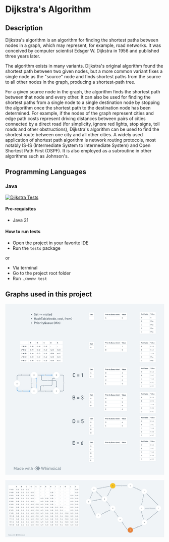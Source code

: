 # Dijkstra's Algorithm

## Description

Dijkstra's algorithm is an algorithm for finding the shortest paths between nodes in a graph, which may represent, for example, road networks. It was conceived by computer scientist Edsger W. Dijkstra in 1956 and published three years later.

The algorithm exists in many variants. Dijkstra's original algorithm found the shortest path between two given nodes, but a more common variant fixes a single node as the "source" node and finds shortest paths from the source to all other nodes in the graph, producing a shortest-path tree.

For a given source node in the graph, the algorithm finds the shortest path between that node and every other. It can also be used for finding the shortest paths from a single node to a single destination node by stopping the algorithm once the shortest path to the destination node has been determined. For example, if the nodes of the graph represent cities and edge path costs represent driving distances between pairs of cities connected by a direct road (for simplicity, ignore red lights, stop signs, toll roads and other obstructions), Dijkstra's algorithm can be used to find the shortest route between one city and all other cities. A widely used application of shortest path algorithm is network routing protocols, most notably IS-IS (Intermediate System to Intermediate System) and Open Shortest Path First (OSPF). It is also employed as a subroutine in other algorithms such as Johnson's.

## Programming Languages

### Java

[![Dijkstra Tests](https://github.com/giovannymassuia/algorithms/actions/workflows/dijkstra-java.yml/badge.svg?branch=main)](https://github.com/giovannymassuia/algorithms/actions/workflows/dijkstra-java.yml)

#### Pre-requisites

-   Java 21

#### How to run tests

-   Open the project in your favorite IDE
-   Run the `tests` package

or

-   Via terminal
-   Go to the project root folder
-   Run `./mvnw test`

## Graphs used in this project

![Graph 1](./graph-assets/graph1.png)

![Graph 2](./graph-assets/graph2.png)
